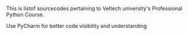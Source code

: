This is listof sourcecodes pertaining to Veltech university's Professional Python Course.

Use PyCharm for better code visibility and understanding 
